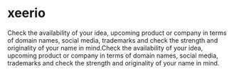 # xeerio
Check the availability of your idea, upcoming product or company in terms of domain names, social media, trademarks and check the strength and originality of your name in mind.Check the availability of your idea, upcoming product or company in terms of domain names, social media, trademarks and check the strength and originality of your name in mind.

